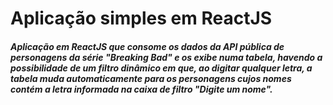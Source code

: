 # Aplicação simples em ReactJS

##### Aplicação em ReactJS que consome os dados da API pública de personagens da série "Breaking Bad" e os exibe numa tabela, havendo a possibilidade de um filtro dinâmico em que, ao digitar qualquer letra, a tabela muda automaticamente para os personagens cujos nomes contém a letra informada na caixa de filtro "Digite um nome".
